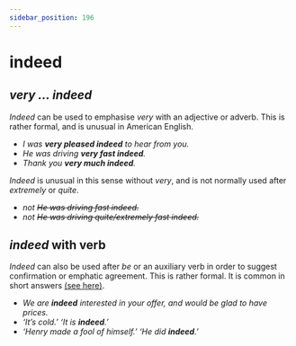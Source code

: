```yaml
---
sidebar_position: 196
---
```


# indeed

## *very … indeed*

*Indeed* can be used to emphasise *very* with an adjective or adverb. This is rather formal, and is unusual in American English.

- *I was **very pleased indeed** to hear from you.*
- *He was driving **very fast indeed**.*
- *Thank you **very much indeed**.*

*Indeed* is unusual in this sense without *very*, and is not normally used after *extremely* or *quite*.

- *not *~~He was driving fast indeed.~~**
- *not *~~He was driving quite/extremely fast indeed.~~**

## *indeed* with verb

*Indeed* can also be used after *be* or an auxiliary verb in order to suggest confirmation or emphatic agreement. This is rather formal. It is common in short answers [(see here)](./../../grammar/speech-and-spoken-exchanges/short-answers-yes-he-can-etc).

- *We are **indeed** interested in your offer, and would be glad to have prices.*
- *‘It’s cold.’ ‘It is **indeed**.’*
- *‘Henry made a fool of himself.’ ‘He did **indeed**.’*
